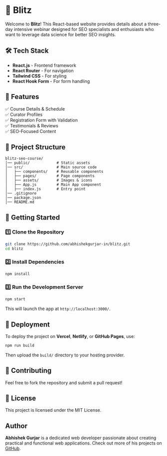 
# 🚀 Blitz 

Welcome to **Blitz**! This React-based website provides details about a three-day intensive webinar designed for SEO specialists and enthusiasts who want to leverage data science for better SEO insights.

## 🛠 Tech Stack  
- **React.js** - Frontend framework  
- **React Router** - For navigation  
- **Tailwind CSS** - For styling  
- **React Hook Form** - For form handling  

## 🎯 Features  
✅ Course Details & Schedule  
✅ Curator Profiles  
✅ Registration Form with Validation  
✅ Testimonials & Reviews  
✅ SEO-Focused Content  

## 📂 Project Structure  
```
blitz-seo-course/
│── public/            # Static assets  
│── src/               # Main source code  
│   ├── components/    # Reusable components  
│   ├── pages/         # Page components  
│   ├── assets/        # Images & icons  
│   ├── App.js         # Main App component  
│   ├── index.js       # Entry point  
│── .gitignore  
│── package.json  
│── README.md  
```

## 🚀 Getting Started  

### 1️⃣ Clone the Repository  
```bash
git clone https://github.com/abhishekgurjar-in/blitz.git
cd blitz
```

### 2️⃣ Install Dependencies  
```bash
npm install
```

### 3️⃣ Run the Development Server  
```bash
npm start
```
This will launch the app at `http://localhost:3000/`.  

## 🚀 Deployment  
To deploy the project on **Vercel**, **Netlify**, or **GitHub Pages**, use:  
```bash
npm run build
```
Then upload the `build/` directory to your hosting provider.

## 🤝 Contributing  
Feel free to fork the repository and submit a pull request!  

## 📜 License  
This project is licensed under the MIT License.  

## Author
**Abhishek Gurjar** is a dedicated web developer passionate about creating practical and functional web applications. Check out more of his projects on [GitHub](https://github.com/abhishekboadgurjar).
